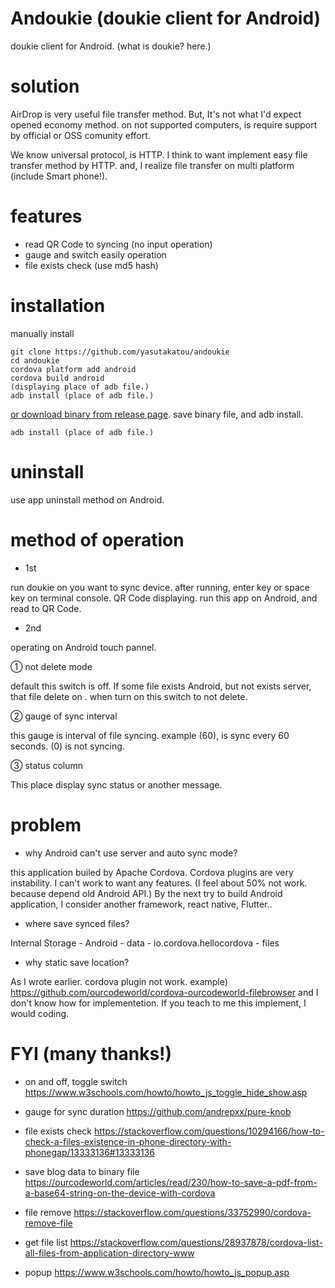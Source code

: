 # Andoukie (doukie client for Android)

doukie client for Android. (what is doukie? here.)

# solution

AirDrop is very useful file transfer method.
But, It's not what I'd expect opened economy method.
on not supported computers, is require support by official or OSS comunity effort.

We know universal protocol, is HTTP.
I think to want implement easy file transfer method by HTTP.
and, I realize file transfer on multi platform (include Smart phone!).

# features

 - read QR Code to syncing (no input operation)
 - gauge and switch easily operation
 - file exists check (use md5 hash)

# installation

manually install

```
git clone https://github.com/yasutakatou/andoukie
cd andoukie
cordova platform add android
cordova build android
(displaying place of adb file.)
adb install (place of adb file.)
```

[or download binary from release page]().
save binary file, and adb install.

```
adb install (place of adb file.)
```

# uninstall

use app uninstall method on Android.

# method of operation

 - 1st

run doukie on you want to sync device.
after running, enter key or space key on terminal console.
QR Code displaying.
run this app on Android, and read to QR Code.

 - 2nd

operating on Android touch pannel.

① not delete mode

default this switch is off.
If some file exists Android, but not exists server, that file delete on .
when turn on this switch to not delete.

② gauge of sync interval

this gauge is interval of file syncing.
example (60), is sync every 60 seconds.
(0) is not syncing.

③ status column

This place display sync status or another message.

# problem

- why Android can't use server and auto sync mode?

this application builed by Apache Cordova.
Cordova plugins are very instability.
I can't work to want any features.
(I feel about 50% not work. because depend old Android API.)
By the next try to build Android application, I consider another framework, react native, Flutter..

- where save synced files?

Internal Storage
	- Android
		- data
			- io.cordova.hellocordova
				- files

- why static save location?

As I wrote earlier. cordova plugin not work.
example) https://github.com/ourcodeworld/cordova-ourcodeworld-filebrowser
and I don't know how for implementetion.
If you teach to me this implement, I would coding.

# FYI (many thanks!)

 - on and off, toggle switch
https://www.w3schools.com/howto/howto_js_toggle_hide_show.asp

 - gauge for sync duration
https://github.com/andrepxx/pure-knob

 - file exists check
https://stackoverflow.com/questions/10294166/how-to-check-a-files-existence-in-phone-directory-with-phonegap/13333136#13333136

 - save blog data to binary file
https://ourcodeworld.com/articles/read/230/how-to-save-a-pdf-from-a-base64-string-on-the-device-with-cordova

 - file remove
https://stackoverflow.com/questions/33752990/cordova-remove-file

 - get file list
https://stackoverflow.com/questions/28937878/cordova-list-all-files-from-application-directory-www

 - popup
https://www.w3schools.com/howto/howto_js_popup.asp
